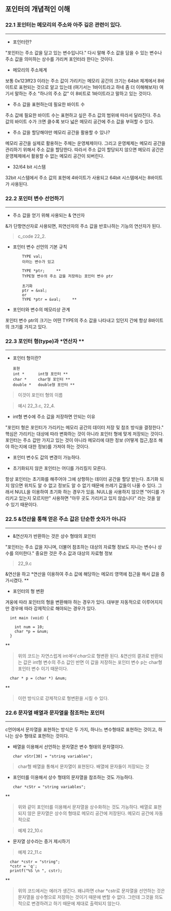 ## 포인터의 개념적인 이해

### 22.1 포인터는 메모리의 주소와 아주 깊은 관련이 있다.
---


* 포인터란?

"포인터는 주소 값을 담고 있는 변수입니다." 다시 말해 주소 값을 담을 수 있는 변수나 주소 값을 의미하는 상수를 가리켜 포인터라 한다는 것이다.


* 메모리의 주소체계

보통 0x123ff23 이라는 주소 값이 가리키는 메모리 공간의 크기는 64bit 체계에서 8바이트로 표현되는 것으로 알고 있는데 (여기서는 1바이트라고 하네 좀 더 이해해보자) 여기서 말하는 주소 "하나의 주소 값" 이 8비트로 1바이트라고 말하고 있는 것이다.

* 주소 값을 표현하는데 필요한 바이트 수

주소 값에 필요한 바이트 수는 표현하고 싶은 주소 값의 범위에 따라서 달라진다. 주소 값의 바이트 수가 크면 클수록 보다 넓은 메모리 공간에 주소 값을 부혀할 수 있다.

* 주소 값을 할당해야만 메모리 공간을 활용할 수 있나?

메모리 공간을 실제로 활용하는 주체는 운영체제이다. 그리고 운영체제는 메모리 공간을 관리하기 위해서 주소 값을 할당한다. 따라서 주소 값이 할당되지 않으면 메모리 공간은 운영체제에서 활용할 수 없는 메모리 공간이 되버린다.

* 32/64 bit 시스템

32bit 시스템에서 주소 값의 표현에 4바이트가 사용되고 64bit 시스템에서는 8바이트가 사용된다.


### 22.2 포인터 변수 선언하기
---

* 주소 값을 얻기 위해 사용되는 & 연산자

&가 단항연산자로 사용되면, 피연산자의 주소 값을 반호나하는 기능의 연산자가 된다.

> c_code 22_2.

* 포인터 변수 선언의 기본 규칙

          TYPE val;
          이라는 변수가 있고

          TYPE *ptr;     **
          TYPE형 변수의 주소 값을 저장하는 포인터 변수 ptr

          초기화
          ptr = &val;
          or
          TYPE *ptr = &val;     **

* 포인터와 변수의 메모리상 관계

포인터 변수 ptr의 크기는 어떤 TYPE의 주소 값을 나타내고 있던지 간에 항상 8바이트의 크기를 가지고 있다.

### 22.3 포인터 형(type)과 *연산자  **
---

* 포인터 형이란?

      표현
      int *      int형 포인터 **
      char *     char형 포인터 **
      double *   double형 포인터 **

> 이것이 포인터 형의 이름

> 예시 22_3.c, 22_4.

* int형 변수에 주소 값을 저장하면 안되는 이유

"포인터 형은 포인터가 가리키는 메모리 공간의 데이터 저장 및 참조 방식을 결정한다."  핵심은 가리키는 대상에 따라 변화하는 것이 아니라 포인터 형에 맞게 저장되는 것이다. 포인터는 주소 값만 가지고 있는 것이 아니라 메모리에 대한 정보 (어떻게 접근,참조 해야 하는지에 대한 정보)를 가져야 하는 것이다.

* 포인터 변수도 값의 변경이 가능하다.

* 초기화되지 않은 포인터는 어디를 가리킬지 모른다.

항상 포인터는 초기화를 해주어야 그에 상항하는 데이터 공간을 할당 받는다. 초기화 되지 않으면 위치도 알 수 없고 정보도 알 수 없기 때문에 쓰레기 값들이 나올 수 있다. 그래서 NULL을 이용하여 초기화 하는 경우가 있음. NULL을 사용하지 않으면 "어디를 가리키고 있는지 모르지만" 사용하면 "아무 곳도 가리키고 있지 않습니다" 라는 것을 알 수 있기 때문이다.

### 22.5 &연산을 통해 얻은 주소 값은 단순한 숫자가 아니다
---

* &연산자가 반환하는 것은 상수 형태의 포인터

"포인터는 주소 값을 지니며, 더불어 참조하는 대상의 자료형 정보도 지니는 변수나 상수를 의미한다." 중요한 것은 주소 값과 대상의 자료형 정보

> 22_9.c

&연산을 하고 *연산을 이용하여 주소 값에 해당하는 메모리 영역에 접근을 해서 값을 증가시켰다.
**

* 포인터의 형 변환

겨웅에 따라 포인터의 형을 변환해야 하는 경우가 있다. 대부분 자동적으로 이루어지지만 경우에 따라 강제적으로 해야되는 경우가 있다.

      int main (void) {

        int num = 10;
        char *p = &num;
      }

**
> 위의 코드는 자연스럽게 int*에서 char*으로 형변환 된다. &연산의 결과로 반환되는 값은 int형 변수의 주소 값인 반면 이 값을 저장하는 포인터 변수 p는 char형 포인터 변수 이기 때문이다.

      char * p = (char *) &num;
**
> 이런 방식으로 강제적으로 형변환을 시킬 수 있다.

### 22.6 문자열 배열과 문자열을 참조하는 포인터
---

c언어에서 문자열을 표현하는 방식은 두 가지, 하나느 변수형태로 표현하는 것이고, 하나는 상수 형태로 표현하는 것이다.

* 배열을 이용해서 선언하는 문자열은 변수 형태의 문자열이다.

      char vStr[30] = "string variables";

> char형 배열을 통해서 문자열이 표현된다. 배열에 문자들이 저장되는 것

* 포인터를 이용해서 상수 형태의 문자열을 참조하는 것도 가능하다.

      char *cStr = "string variables";

**
> 위와 같이 포인터를 이용해서 문자열을 상수화하는 것도 가능하다.
> 배열로 표현되지 않은 문자열은 상수의 형태로 메모리 공간에 저장된다. 메모리 공간에 자동적으로

> 예제 22_10.c

* 문자열 상수라는 증거 제시하기

> 예제 22_11.c

      char *cstr = "string";
      *cstr = 'q';
      printf("%S \n ", cstr);
**

> 위의 코드에서는 에러가 생긴다. 왜냐하면 char *cstr로 문자열을 선언하는 것은
문자열을 상수형으로 저장하는 것이기 때문에 변할 수 없다. 그런데 그것을 의도적으로
변경하려고 하기 때문에 제대로 출력되지 않는다.
